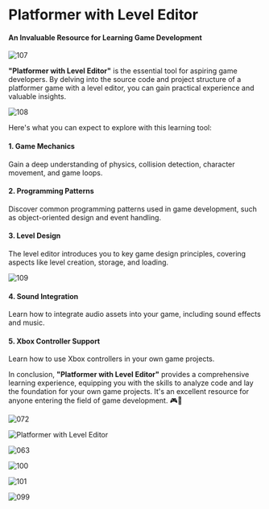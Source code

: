 # Platformer with Level Editor

#### An Invaluable Resource for Learning Game Development

![107](https://github.com/JoeLumbley/Platformer-with-Level-Editor/assets/77564255/b0ce51b7-8ef9-4a9e-a17b-f0eb2c381390)


**"Platformer with Level Editor"** is the essential tool for aspiring game developers. By delving into the source code and project structure of a platformer game with a level editor, you can gain practical experience and valuable insights.



![108](https://github.com/JoeLumbley/Platformer-with-Level-Editor/assets/77564255/5f8f849d-ccfc-4038-8084-6b2481814f7e)

Here's what you can expect to explore with this learning tool:

#### 1. Game Mechanics
Gain a deep understanding of physics, collision detection, character movement, and game loops.

#### 2. Programming Patterns
Discover common programming patterns used in game development, such as object-oriented design and event handling.

#### 3. Level Design
The level editor introduces you to key game design principles, covering aspects like level creation, storage, and loading.


![109](https://github.com/JoeLumbley/Platformer-with-Level-Editor/assets/77564255/29008dca-7ee9-46a5-a768-2b4ba432dc37)


#### 4. Sound Integration
Learn how to integrate audio assets into your game, including sound effects and music.

#### 5. Xbox Controller Support
Learn how to use Xbox controllers in your own game projects.

In conclusion, **"Platformer with Level Editor"** provides a comprehensive learning experience, equipping you with the skills to analyze code and lay the foundation for your own game projects. It's an excellent resource for anyone entering the field of game development. 🎮🚀



![072](https://github.com/JoeLumbley/Platformer-with-Level-Editor/assets/77564255/c4ae4c4c-7641-4a9f-96d5-c19805fdcc01)





![Platformer with Level Editor](https://github.com/JoeLumbley/Platformer-with-Level-Editor/assets/77564255/9c8fc9e2-5e4f-4f1f-a544-8b5b3a6ad385)

![063](https://github.com/JoeLumbley/Platformer-with-Level-Editor/assets/77564255/c55ed39f-9a4e-43d6-84a0-f5c364f224d9)












![100](https://github.com/JoeLumbley/Platformer-with-Level-Editor/assets/77564255/4a4bd8f9-5633-40f9-92e1-d5a2921a0572)


![101](https://github.com/JoeLumbley/Platformer-with-Level-Editor/assets/77564255/0ab0cfc6-c704-4048-a435-2bba45b1b9dc)

















![099](https://github.com/JoeLumbley/Platformer-with-Level-Editor/assets/77564255/11014c5e-d346-4b54-bb2b-20840e38a42e)











